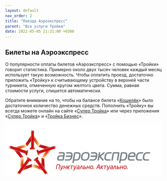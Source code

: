 ```yaml
---
layout: default
nav_order: 2
title: "Поезда Аэроэкспресс"
parent: "Все услуги Тройки"
date: 2022-05-05 21:21:00 +0300
---
```


## Билеты на Аэроэкспресс

О популярности оплаты билетов «Аэроэкспресс» с помощью «Тройки» говорит статистика.
Примерно около двух тысяч человек каждый месяц использует такую возможность. Чтобы 
оплатить проезд, достаточно приложить «Тройку» к считывающему устройству в верхней
части турникета, отмеченную кругом желтого цвета. Сумма, равная стоимости услуги,
спишется автоматически.

Обратите внимание на то, чтобы на балансе билета «[Кошелёк](/docs/tickets/purse/)» было достаточное количество
денежных средств. Пополнить «Тройку» вы всегда можете онлайн на сайте «[Супер Тройка](https://supertroika.ru)»
или через приложения «[Супер Тройка](/docs/apps/)» и «[Тройка Бизнес](/docs/apps/)».

![Аэроэкспресс](/assets/images/services/aeroexpress.png)
